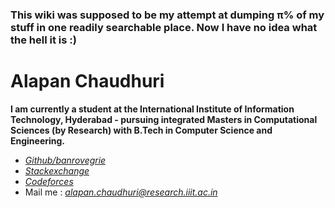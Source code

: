 ### This wiki was supposed to be my attempt at dumping π% of my stuff in one readily searchable place. Now I have no idea what the hell it is :)

# Alapan Chaudhuri

**I am currently a student at the International Institute of Information Technology, Hyderabad - pursuing integrated Masters in Computational Sciences (by Research) with B.Tech in Computer Science and Engineering.**

- [*Github/banrovegrie*](https://github.com/banrovegrie)
- [*Stackexchange*](https://stackexchange.com/users/11999053/alapan-chaudhuri)
- [*Codeforces*](https://codeforces.com/profile/aminah_zafar)
- Mail me : [*alapan.chaudhuri@research.iiit.ac.in*](mailto:alapan.chaudhuri@research.iiit.ac.in)
